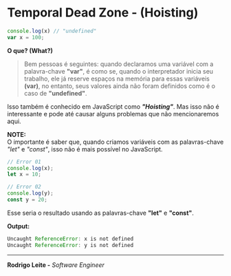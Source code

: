 # Temporal Dead Zone - (Hoisting)

```js
console.log(x) // "undefined"
var x = 100;
```

**O que? (What?)**  
> Bem pessoas é seguintes: quando declaramos uma variável com a palavra-chave **"var"**, é como se, quando o interpretador inicia seu trabalho, ele já reserve espaços na memória para essas variáveis **(var)**, no entanto, seus valores ainda não foram definidos como é o caso de **"undefined"**.

Isso também é conhecido em JavaScript como ***"Hoisting"***. Mas isso não é interessante e pode até causar alguns problemas que não mencionaremos aqui.

**NOTE:**  
O importante é saber que, quando criamos variáveis com as palavras-chave *"let"* e *"const"*, isso não é mais possível no JavaScript.

```js
// Error 01
console.log(x);
let x = 10;

// Error 02
console.log(y);
const y = 20;
```

Esse seria o resultado usando as palavras-chave **"let"** e **"const"**.

**Output:**
```js
Uncaught ReferenceError: x is not defined
Uncaught ReferenceError: y is not defined
```

---

**Rodrigo Leite -** *Software Engineer*
